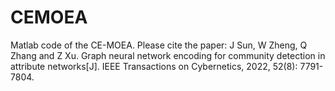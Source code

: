 # CEMOEA
Matlab code of the CE-MOEA.
Please cite the paper: J Sun, W Zheng, Q Zhang and Z Xu. Graph neural network encoding for community detection in attribute networks[J]. IEEE Transactions on Cybernetics, 2022, 52(8): 7791-7804.
